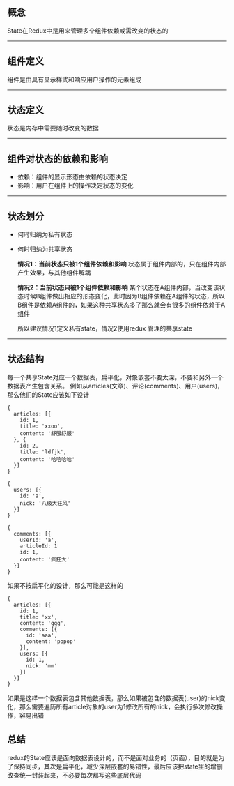 ## 概念
State在Redux中是用来管理多个组件依赖或需改变的状态的
****

## 组件定义

组件是由具有显示样式和响应用户操作的元素组成
****

## 状态定义
状态是内存中需要随时改变的数据
****

## 组件对状态的依赖和影响

* 依赖：组件的显示形态由依赖的状态决定
* 影响：用户在组件上的操作决定状态的变化
****

## 状态划分
* 何时归纳为私有状态
* 何时归纳为共享状态

  **情况1：当前状态只被1个组件依赖和影响**
      状态属于组件内部的，只在组件内部产生效果，与其他组件解耦

  **情况2：当前状态只被1个组件依赖和影响**
      某个状态在A组件内部，当改变该状态时候B组件做出相应的形态变化，此时因为B组件依赖在A组件的状态，所以B组件是依赖A组件的，如果这种共享状态多了那么就会有很多的组件依赖于A组件

  所以建议情况1定义私有state，情况2使用redux 管理的共享state

****

## 状态结构
每一个共享State对应一个数据表，扁平化，对象嵌套不要太深，不要和另外一个数据表产生包含关系。
例如从articles(文章)、评论(comments)、用户(users)，那么他们的State应该如下设计

    {
      articles: [{
        id: 1,
        title: 'xxoo',
        content: '舒服舒服'  
      }, {
        id: 2,
        title: 'ldfjk',
        content: '哈哈哈哈'  
      }]
    }

    {
      users: [{
        id: 'a',
        nick: '八级大狂风'
      }]  
    }

    {
      comments: [{
        userId: 'a',
        articleId: 1
        id: 1,
        content: '疯狂大'  
      }]
    }

如果不按扁平化的设计，那么可能是这样的

    {
      articles: [{
        id: 1,
        title: 'xx',
        content: 'ggg',
        comments: [{
          id: 'aaa',
          content: 'popop'    
        }],
        users: [{
          id: 1,
          nick: 'mm'  
        }]    
      }]
    }

如果是这样一个数据表包含其他数据表，那么如果被包含的数据表(user)的nick变化，那么需要遍历所有article对象的user为1修改所有的nick，会执行多次修改操作，容易出错


## 总结
redux的State应该是面向数据表设计的，而不是面对业务的（页面），目的就是为了保持同步，其次是扁平化，减少深层嵌套的易错性，最后应该把state里的增删改查统一封装起来，不必要每次都写这些底层代码
